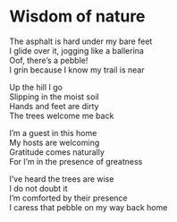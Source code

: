 # Wisdom of nature

The asphalt is hard under my bare feet  
I glide over it, jogging like a ballerina  
Oof, there’s a pebble!  
I grin because I know my trail is near

Up the hill I go  
Slipping in the moist soil  
Hands and feet are dirty  
The trees welcome me back

I’m a guest in this home  
My hosts are welcoming  
Gratitude comes naturally  
For I’m in the presence of greatness

I’ve heard the trees are wise  
I do not doubt it  
I’m comforted by their presence  
I caress that pebble on my way back home
